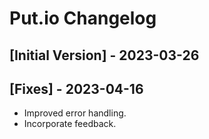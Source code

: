 # Put.io Changelog

## [Initial Version] - 2023-03-26

## [Fixes] - 2023-04-16

- Improved error handling.
- Incorporate feedback.
